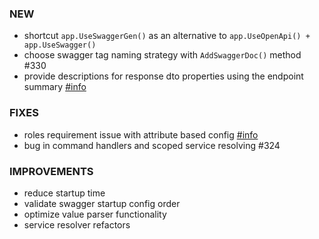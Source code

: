### NEW
- shortcut `app.UseSwaggerGen()` as an alternative to `app.UseOpenApi() + app.UseSwagger()`
- choose swagger tag naming strategy with `AddSwaggerDoc()` method #330
- provide descriptions for response dto properties using the endpoint summary [#info](https://github.com/vpetrusevici/Library/blob/3467e90e17c8acfb80a3c94d78d28e4ba7177949/Web/%5BFeatures%5D/TestCases/QueryObjectBindingTest/Endpoint.cs#L17-L18)

### FIXES
- roles requirement issue with attribute based config [#info](https://discord.com/channels/933662816458645504/1038735848167968798)
- bug in command handlers and scoped service resolving #324

### IMPROVEMENTS
- reduce startup time
- validate swagger startup config order
- optimize value parser functionality
- service resolver refactors